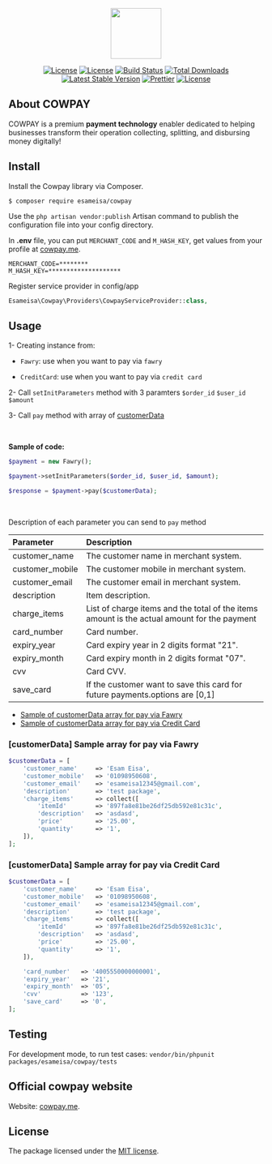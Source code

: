 <p align="center"><img src="https://github.com/esameisa/cowpay/blob/master/logo.png" width="100"></p>

<p align="center">
<a href="https://github.com/esameisa/cowpay/stargazers"><img src="https://img.shields.io/github/stars/esameisa/cowpay.svg?style=flat-square" alt="License"></a>
<a href="https://github.com/esameisa/cowpay/issues"><img src="https://img.shields.io/github/issues/esameisa/cowpay.svg?style=flat-square)" alt="License"></a>
<a href="https://travis-ci.org/esameisa/cowpay"><img src="https://travis-ci.org/esameisa/cowpay.svg?branch=master" alt="Build Status"></a>
<a href="https://packagist.org/packages/esameisa/cowpay"><img src="https://poser.pugx.org/esameisa/cowpay/d/total.svg" alt="Total Downloads"></a>
<a href="https://packagist.org/packages/esameisa/cowpay"><img src="https://poser.pugx.org/esameisa/cowpay/v/stable.svg" alt="Latest Stable Version"></a>
<a href="https://github.com/prettier/prettier"><img src="https://img.shields.io/badge/code_style-prettier-ff69b4.svg?style=flat-square" alt="Prettier"></a>
<a href="https://packagist.org/packages/esameisa/cowpay"><img src="https://poser.pugx.org/esameisa/cowpay/license.svg" alt="License"></a>
</p>

## About COWPAY

COWPAY is a premium **payment technology** enabler dedicated to helping businesses transform their operation collecting, splitting, and disbursing money digitally!

## Install

Install the Cowpay library via Composer.

```shell
$ composer require esameisa/cowpay
```

Use the `php artisan vendor:publish` Artisan command to publish the configuration file into your config directory.

In **.env** file, you can put `MERCHANT_CODE` and `M_HASH_KEY`, get values from your profile at [cowpay.me](https://cowpay.me/merchant/profile/edit-api-settings).

```env
MERCHANT_CODE=********
M_HASH_KEY=********************
```

Register service provider in config/app

```php
Esameisa\Cowpay\Providers\CowpayServiceProvider::class,
```

## Usage

1- Creating instance from:

- `Fawry`: use when you want to pay via `fawry`

- `CreditCard`: use when you want to pay via `credit card`

2- Call `setInitParameters` method with 3 paramters `$order_id` `$user_id` `$amount`

3- Call `pay` method with array of [customerData](#customerdata-sample-array-for-pay-via-fawry)

<br>

**Sample of code:**

```php
$payment = new Fawry();

$payment->setInitParameters($order_id, $user_id, $amount);

$response = $payment->pay($customerData);
```

<br>

Description of each parameter you can send to `pay` method

| Parameter       | Description                                                                                 |
| :-------------- | :------------------------------------------------------------------------------------------ |
| customer_name   | The customer name in merchant system.                                                       |
| customer_mobile | The customer mobile in merchant system.                                                     |
| customer_email  | The customer email in merchant system.                                                      |
| description     | Item description.                                                                           |
| charge_items    | List of charge items and the total of the items amount is the actual amount for the payment |
| card_number     | Card number.                                                                                |
| expiry_year     | Card expiry year in 2 digits format "21".                                                   |
| expiry_month    | Card expiry month in 2 digits format "07".                                                  |
| cvv             | Card CVV.                                                                                   |
| save_card       | If the customer want to save this card for future payments.options are [0,1]                |

- [Sample of customerData array for pay via Fawry](#customerdata-sample-array-for-pay-via-fawry)
- [Sample of customerData array for pay via Credit Card](#customerdata-sample-array-for-pay-via-credit-card)

### [customerData] Sample array for pay via Fawry

```php
$customerData = [
	'customer_name'     => 'Esam Eisa',
	'customer_mobile'   => '01098950608',
	'customer_email'    => 'esameisa12345@gmail.com',
	'description'       => 'test package',
	'charge_items'      => collect([
		'itemId'        => '897fa8e81be26df25db592e81c31c',
		'description'   => 'asdasd',
		'price'         => '25.00',
		'quantity'      => '1',
	]),
];
```

### [customerData] Sample array for pay via Credit Card

```php
$customerData = [
	'customer_name'     => 'Esam Eisa',
	'customer_mobile'   => '01098950608',
	'customer_email'    => 'esameisa12345@gmail.com',
	'description'       => 'test package',
	'charge_items'      => collect([
		'itemId'        => '897fa8e81be26df25db592e81c31c',
		'description'   => 'asdasd',
		'price'         => '25.00',
		'quantity'      => '1',
	]),

	'card_number'   => '4005550000000001',
	'expiry_year'   => '21',
	'expiry_month'  => '05',
	'cvv'           => '123',
	'save_card'     => '0',
];
```

## Testing

For development mode, to run test cases: `vendor/bin/phpunit packages/esameisa/cowpay/tests`

## Official cowpay website

Website: [cowpay.me](https://cowpay.me/).

## License

The package licensed under the [MIT license](https://opensource.org/licenses/MIT).
